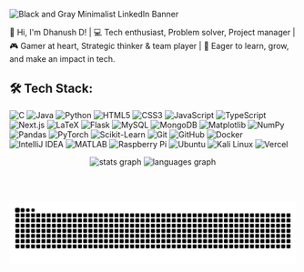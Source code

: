 ![Black and Gray Minimalist LinkedIn Banner](https://github.com/user-attachments/assets/e322bf44-d633-47fc-9a37-f232c2b04482)

👋 Hi, I'm Dhanush D!   | 
💻 Tech enthusiast, Problem solver, Project manager   | 
🎮 Gamer at heart, Strategic thinker & team player   | 
🚀 Eager to learn, grow, and make an impact in tech.

## 🛠️ Tech Stack:

![C](https://img.shields.io/badge/-C-00599C?style=flat&logo=c&logoColor=white)
![Java](https://img.shields.io/badge/-Java-ED8B00?style=flat&logo=java&logoColor=white)
![Python](https://img.shields.io/badge/-Python-3776AB?style=flat&logo=python&logoColor=white)
![HTML5](https://img.shields.io/badge/-HTML5-E34F26?style=flat&logo=html5&logoColor=white)
![CSS3](https://img.shields.io/badge/-CSS3-1572B6?style=flat&logo=css3&logoColor=white)
![JavaScript](https://img.shields.io/badge/-JavaScript-F7DF1E?style=flat&logo=javascript&logoColor=black)
![TypeScript](https://img.shields.io/badge/-TypeScript-3178C6?style=flat&logo=typescript&logoColor=white)
![Next.js](https://img.shields.io/badge/-Next.js-000000?style=flat&logo=nextdotjs&logoColor=white)
![LaTeX](https://img.shields.io/badge/-LaTeX-008080?style=flat&logo=latex&logoColor=white)
![Flask](https://img.shields.io/badge/-Flask-000000?style=flat&logo=flask&logoColor=white)
![MySQL](https://img.shields.io/badge/-MySQL-4479A1?style=flat&logo=mysql&logoColor=white)
![MongoDB](https://img.shields.io/badge/-MongoDB-47A248?style=flat&logo=mongodb&logoColor=white)
![Matplotlib](https://img.shields.io/badge/-Matplotlib-ffffff?style=flat&logo=python&logoColor=black)
![NumPy](https://img.shields.io/badge/-NumPy-013243?style=flat&logo=numpy&logoColor=white)
![Pandas](https://img.shields.io/badge/-Pandas-150458?style=flat&logo=pandas&logoColor=white)
![PyTorch](https://img.shields.io/badge/-PyTorch-EE4C2C?style=flat&logo=pytorch&logoColor=white)
![Scikit-Learn](https://img.shields.io/badge/-Scikit--Learn-F7931E?style=flat&logo=scikitlearn&logoColor=white)
![Git](https://img.shields.io/badge/-Git-F05032?style=flat&logo=git&logoColor=white)
![GitHub](https://img.shields.io/badge/-GitHub-181717?style=flat&logo=github&logoColor=white)
![Docker](https://img.shields.io/badge/-Docker-2496ED?style=flat&logo=docker&logoColor=white)
![IntelliJ IDEA](https://img.shields.io/badge/-IntelliJ%20IDEA-000000?style=flat&logo=intellijidea&logoColor=white)
![MATLAB](https://img.shields.io/badge/-MATLAB-0076A8?style=flat&logo=mathworks&logoColor=white)
![Raspberry Pi](https://img.shields.io/badge/-Raspberry%20Pi-C51A4A?style=flat&logo=raspberrypi&logoColor=white)
![Ubuntu](https://img.shields.io/badge/-Ubuntu-E95420?style=flat&logo=ubuntu&logoColor=white)
![Kali Linux](https://img.shields.io/badge/-Kali%20Linux-557C94?style=flat&logo=kalilinux&logoColor=white)
![Vercel](https://img.shields.io/badge/-Vercel-000000?style=flat&logo=vercel&logoColor=white)


<div align="center">
  <img src="https://github-readme-stats.vercel.app/api?username=St4bl3&hide_title=false&hide_rank=false&show_icons=true&include_all_commits=true&count_private=true&disable_animations=false&theme=dracula&locale=en&hide_border=false" height="150" alt="stats graph"  />
  <img src="https://github-readme-stats.vercel.app/api/top-langs?username=St4bl3&locale=en&hide_title=false&layout=compact&card_width=320&langs_count=5&theme=dracula&hide_border=false" height="150" alt="languages graph"  />
</div>

###

<br clear="both">

###

<picture>
  <source media="(prefers-color-scheme: dark)" srcset="github-snake-dark.svg" />
  <source media="(prefers-color-scheme: light)" srcset="github-snake.svg" />
  <img alt="github-snake" src="github-snake.svg" />
</picture>
